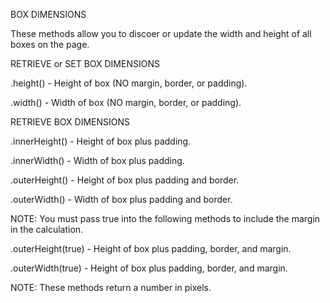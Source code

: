 BOX DIMENSIONS

These methods allow you to discoer or update the width and height of all boxes on the page.


RETRIEVE or SET BOX DIMENSIONS

.height() - Height of box (NO margin, border, or padding).

.width() - Width of box (NO margin, border, or padding).


RETRIEVE BOX DIMENSIONS

.innerHeight() - Height of box plus padding.

.innerWidth() - Width of box plus padding.

.outerHeight() - Height of box plus padding and border.

.outerWidth() - Width of box plus padding and border.


NOTE: You must pass true into the following methods to include the margin in the calculation.

.outerHeight(true) - Height of box plus padding, border, and margin.

.outerWidth(true) - Height of box plus padding, border, and margin.


NOTE: These methods return a number in pixels.

